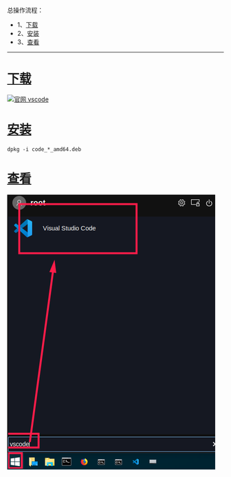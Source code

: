 总操作流程：
- 1、[下载](#kail-linux-01)
- 2、[安装](#kail-linux-02)
- 3、[查看](#kail-linux-03)

***

# <a name="kail-linux-01" href="#" >下载</a>
[![](https://img.shields.io/badge/官网-vscode-red.svg "官网 vscode")](https://code.visualstudio.com/Download)

# <a name="kail-linux-02" href="#" >安装</a>

```shell
dpkg -i code_*_amd64.deb
```
# <a name="kail-linux-03" href="#" >查看</a>

![](image/3-1.png)